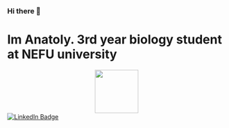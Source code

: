 ### Hi there 👋
# Im Anatoly. 3rd year biology student at NEFU university
<!--
**Anatolyguriev/Anatolyguriev** is a ✨ _special_ ✨ repository because its `README.md` (this file) appears on your GitHub profile.

Here are some ideas to get you started:

- 🔭 I’m currently working on ...
- 🌱 I’m currently learning ...
- 👯 I’m looking to collaborate on ...
- 🤔 I’m looking for help with ...
- 💬 Ask me about ...
- 📫 How to reach me: ...
- 😄 Pronouns: ...
- ⚡ Fun fact: ...
-->
<div id="header" align="center">
  <img src="https://media.giphy.com/media/c3Q2EdrCKAsE8z94ZF/giphy.gif" width="100"/>
</div>

<div id="badges">
  <a href="your-telegram-URL">
    <img src="https://t.me/ENSAM-blue?style=for-the-badge&logo=linkedin&logoColor=white" alt="LinkedIn Badge"/>
  </a>
</div>
